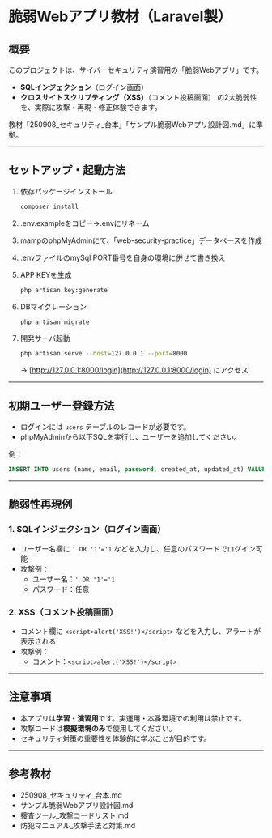 # 脆弱Webアプリ教材（Laravel製）

## 概要

このプロジェクトは、サイバーセキュリティ演習用の「脆弱Webアプリ」です。
- **SQLインジェクション**（ログイン画面）
- **クロスサイトスクリプティング（XSS）**（コメント投稿画面）
の2大脆弱性を、実際に攻撃・再現・修正体験できます。

教材「250908_セキュリティ_台本」「サンプル脆弱Webアプリ設計図.md」に準拠。

---

## セットアップ・起動方法

1. 依存パッケージインストール
    ```bash
    composer install
    ```

2. .env.exampleをコピー→.envにリネーム

3. mampのphpMyAdminにて、「web-security-practice」データベースを作成

4. .envファイルのmySql PORT番号を自身の環境に併せて書き換え

5. APP KEYを生成
    ```bash
    php artisan key:generate
    ```

6. DBマイグレーション
    ```bash
    php artisan migrate
    ```

7. 開発サーバ起動
    ```bash
    php artisan serve --host=127.0.0.1 --port=8000
    ```
    → [http://127.0.0.1:8000/login](http://127.0.0.1:8000/login) にアクセス

---

## 初期ユーザー登録方法

- ログインには `users` テーブルのレコードが必要です。
- phpMyAdminから以下SQLを実行し、ユーザーを追加してください。

例：

```sql
INSERT INTO users (name, email, password, created_at, updated_at) VALUES ('testuser', 'test@example.com', 'testpass', datetime('now'), datetime('now'));
```

---

## 脆弱性再現例

### 1. SQLインジェクション（ログイン画面）

- ユーザー名欄に `' OR '1'='1` などを入力し、任意のパスワードでログイン可能
- 攻撃例：
    - ユーザー名：`' OR '1'='1`
    - パスワード：任意

### 2. XSS（コメント投稿画面）

- コメント欄に `<script>alert('XSS!')</script>` などを入力し、アラートが表示される
- 攻撃例：
    - コメント：`<script>alert('XSS!')</script>`

---

## 注意事項

- 本アプリは**学習・演習用**です。実運用・本番環境での利用は禁止です。
- 攻撃コードは**模擬環境のみ**で使用してください。
- セキュリティ対策の重要性を体験的に学ぶことが目的です。

---

## 参考教材

- 250908_セキュリティ_台本.md
- サンプル脆弱Webアプリ設計図.md
- 捜査ツール_攻撃コードリスト.md
- 防犯マニュアル_攻撃手法と対策.md
